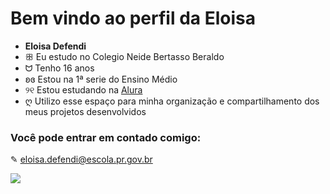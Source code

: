 # Bem vindo ao perfil da Eloisa

- **Eloisa Defendi** 
- ꕥ Eu estudo no Colegio Neide Bertasso Beraldo
- ᗢ Tenho 16 anos 
- ʚɞ Estou na 1ª serie do Ensino Médio
- ୨୧ Estou estudando na [Alura](https://www.alura.com.br)
- ღ Utilizo esse espaço para minha organização e compartilhamento dos meus projetos desenvolvidos
  

### Você pode entrar em contado comigo:
✎ eloisa.defendi@escola.pr.gov.br

![](https://i.pinimg.com/originals/f4/ca/ea/f4caeaf46b6b2a7c22561fefd11f70f7.gif)
